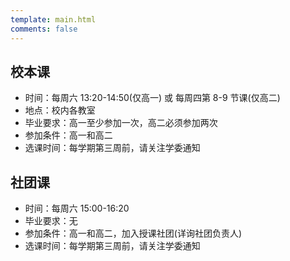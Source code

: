 ```yaml
---
template: main.html
comments: false
---
```


## 校本课

- 时间：每周六 13:20-14:50(仅高一) 或 每周四第 8-9 节课(仅高二)
- 地点：校内各教室
- 毕业要求：高一至少参加一次，高二必须参加两次
- 参加条件：高一和高二
- 选课时间：每学期第三周前，请关注学委通知

## 社团课

- 时间：每周六 15:00-16:20
- 毕业要求：无
- 参加条件：高一和高二，加入授课社团(详询社团负责人)
- 选课时间：每学期第三周前，请关注学委通知
